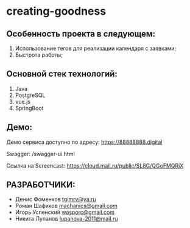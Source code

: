 # creating-goodness

   
Особенность проекта в следующем:   
------------

1) Использование тегов для реализации календаря с заявками;
2) Быстрота работы;


Основной стек технологий:
------------

1) Java
2) PostgreSQL
3) vue.js
4) SpringBoot

Демо:
------------

Демо сервиса доступно по адресу: https://88888888.digital

Swagger: /swagger-ui.html

Ссылка на Screencast: https://cloud.mail.ru/public/SL8G/QGoFMQRjX

РАЗРАБОТЧИКИ:
------------

- Денис Фоменков tgimrv@ya.ru
- Роман Шафиков machanics@gmail.com
- Игорь Успенский wasporc@gmail.com
- Никита Лупанов lupanova-2011@mail.ru

    
